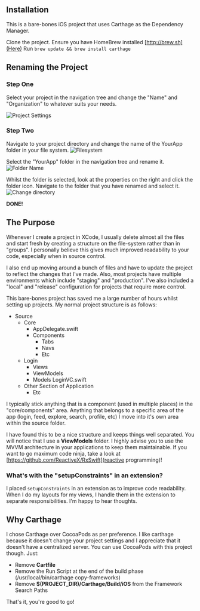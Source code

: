 ## Installation
This is a bare-bones iOS project that uses Carthage as the Dependency Manager.

Clone the project.
Ensure you have HomeBrew installed [http://brew.sh](Here)
Run ```brew update && brew install carthage```

## Renaming the Project

### Step One
Select your project in the navigation tree and change the "Name" and "Organization"
to whatever suits your needs.

![Project Settings](http://i.imgur.com/LrF2hyU.png)

### Step Two
Navigate to your project directory and change the name of the YourApp folder in
your file system.
![Filesystem](http://i.imgur.com/HUQ3LNI.png)

Select the "YourApp" folder in the navigation tree and rename it.
![Folder Name](http://i.imgur.com/wTuLTwZ.png)

Whilst the folder is selected, look at the properties on the right and click the
folder icon. Navigate to the folder that you have renamed and select it.
![Change directory](http://i.imgur.com/gqxRlm2.png)

**DONE!**


## The Purpose
Whenever I create a project in XCode, I usually delete almost all the files and
start fresh by creating a structure on the file-system rather than in "groups".
I personally believe this gives much improved readability to your code, especially
when in source control.

I also end up moving around a bunch of files and have to update the project to
reflect the changes that I've made. Also, most projects have multiple environments
which include "staging" and "production". I've also included a "local" and "release"
configuration for projects that require more control.

This bare-bones project has saved me a large number of hours whilst setting up
projects. My normal project structure is as follows:

- Source
  - Core
    - AppDelegate.swift
    - Components
      - Tabs
      - Navs
      - Etc
  - Login
    - Views
    - ViewModels
    - Models
    LoginVC.swift
  - Other Section of Application
    - Etc

I typically stick anything that is a component (used in multiple places) in the
"core/components" area. Anything that belongs to a specific area of the app
(login, feed, explore, search, profile, etc) I move into it's own area within the
source folder.

I have found this to be a nice structure and keeps things well separated. You will
notice that I use a **ViewModels** folder. I highly advise you to use the MVVM
architecture in your applications to keep them maintainable. If you want to go
maximum code ninja, take a look at [https://github.com/ReactiveX/RxSwift](reactive programming)!


### What's with the "setupConstraints" in an extension?

I placed ```setupConstraints``` in an extension as to improve code readability.
When I do my layouts for my views, I handle them in the extension to separate
responsibilities. I'm happy to hear thoughts.


## Why Carthage
I chose Carthage over CocoaPods as per preference. I like carthage because it
doesn't change your project settings and I appreciate that it doesn't have a
centralized server. You can use CocoaPods with this project though. Just:

- Remove **Cartfile**
- Remove the Run Script at the end of the build phase (/usr/local/bin/carthage copy-frameworks)
- Remove **$(PROJECT_DIR)/Carthage/Build/iOS** from the Framework Search Paths

That's it, you're good to go!

